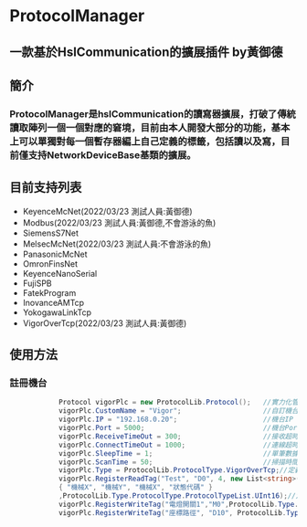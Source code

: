 # ProtocolManager
## 一款基於HslCommunication的擴展插件 by黃御德

## 簡介
### ProtocolManager是hslCommunication的讀寫器擴展，打破了傳統讀取陣列一個一個對應的窘境，目前由本人開發大部分的功能，基本上可以單獨對每一個暫存器編上自己定義的標籤，包括讀以及寫，目前僅支持NetworkDeviceBase基類的擴展。

## 目前支持列表
- KeyenceMcNet(2022/03/23 測試人員:黃御德)
- Modbus(2022/03/23 測試人員:黃御德,不會游泳的魚)
- SiemensS7Net
- MelsecMcNet(2022/03/23 測試人員:不會游泳的魚)
- PanasonicMcNet
- OmronFinsNet
- KeyenceNanoSerial
- FujiSPB
- FatekProgram
- InovanceAMTcp
- YokogawaLinkTcp
- VigorOverTcp(2022/03/23 測試人員:黃御德)

## 使用方法

### 註冊機台

``` c#
            Protocol vigorPlc = new ProtocolLib.Protocol();   //實力化管理器
            vigorPlc.CustomName = "Vigor";                    //自訂機台名稱
            vigorPlc.IP = "192.168.0.20";					  //機台IP
            vigorPlc.Port = 5000;							  //機台Port
            vigorPlc.ReceiveTimeOut = 300;					  //接收超時
            vigorPlc.ConnectTimeOut = 1000;					  //連線超時
            vigorPlc.SleepTime = 1;							  //單筆數據讀取延遲
            vigorPlc.ScanTime = 50;                           //掃描時間
            vigorPlc.Type = ProtocolLib.ProtocolType.VigorOverTcp;//定義通訊協定
            vigorPlc.RegisterReadTag("Test", "D0", 4, new List<string>() 
            { "機械X", "機械Y", "機械X", "狀態代碼" }
            ,ProtocolLib.Type.ProtocolType.ProtocolTypeList.UInt16);//定義讀取標籤
            vigorPlc.RegisterWriteTag("電燈開關1","M0",ProtocolLib.Type.ProtocolType.ProtocolTypeList.Bool , false);定義寫入標籤非陣列
            vigorPlc.RegisterWriteTag("座標路徑", "D10", ProtocolLib.Type.ProtocolType.ProtocolTypeList.Int32 , true);//定義寫入標籤陣列
```
 
